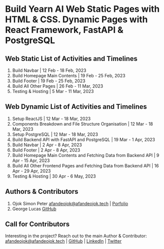 # Build Yearn AI Web Static Pages with HTML & CSS. Dynamic Pages with React Framework, FastAPI & PostgreSQL

## Web Static List of Activities and Timelines

1. Build Navbar | 12 Feb - 18 Feb, 2023
2. Build Homepage Main Contents | 19 Feb - 25 Feb, 2023
3. Build Footer | 19 Feb - 25 Feb, 2023
4. Build All Other Pages | 26 Feb - 11 Mar, 2023
5. Testing & Hosting | 5 Mar - 11 Mar, 2023

## Web Dynamic List of Activities and Timelines

1. Setup ReactJS | 12 Mar - 18 Mar, 2023
2. Components Breakdown and File Structure Organisation | 12 Mar - 18 Mar, 2023
3. Setup PostgreSQL | 12 Mar - 18 Mar, 2023
4. Build Backend API with FastAPI and PostgreSQL | 19 Mar - 1 Apr, 2023
5. Build Navbar | 2 Apr - 8 Apr, 2023
6. Build Footer | 2 Apr - 8 Apr, 2023
7. Build Homepage Main Contents and Fetching Data from Backend API | 9 Apr - 15 Apr, 2023
8. Build All Other Frontend Pages and Fetching Data from Backend API | 16 Apr - 29 Apr, 2023
9. Testing & Hosting | 30 Apr - 6 May, 2023

## Authors & Contributors

1. Ojok Simon Peter <afandeojok@afandeojok.tech> | [Porfolio](https://afandeojok.tech)
2. George Lucas [GitHub](https://github.com/georgelucas-sudo)

## Call for Contributors

Interesting in the project? Reach out to the main Author & Contributor: <afandeojok@afandeojok.tech> | [GitHub](https://github.com/Jokmonsimon) | [LinkedIn]() | [Twitter]()
